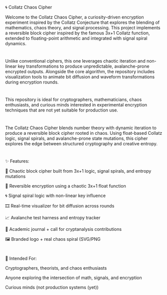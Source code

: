 🌀 Collatz Chaos Cipher

Welcome to the Collatz Chaos Cipher, a curiosity-driven encryption experiment inspired by the Collatz Conjecture that explores the blending of mathematics, chaos theory, and signal processing. This project implements a reversible block cipher inspired by the famous 3x+1 Collatz function, extended to floating-point arithmetic and integrated with signal spiral dynamics.
#
Unlike conventional ciphers, this one leverages chaotic iteration and non-linear key transformations to produce unpredictable, avalanche-prone encrypted outputs. Alongside the core algorithm, the repository includes visualization tools to animate bit diffusion and waveform transformations during encryption rounds.
#
This repository is ideal for cryptographers, mathematicians, chaos enthusiasts, and curious minds interested in experimental encryption techniques that are not yet suitable for production use.
#
The Collatz Chaos Cipher blends number theory with dynamic iteration to produce a reversible block cipher rooted in chaos. Using float-based Collatz logic, signal spirals, and avalanche-prone state mutations, this cipher explores the edge between structured cryptography and creative entropy.
#
#
✨ Features:

🔐 Chaotic block cipher built from 3x+1 logic, signal spirals, and entropy mutations

🔄 Reversible encryption using a chaotic 3x+1 float function

🌀 Signal spiral logic with non-linear key influence

🎞️ Real-time visualizer for bit diffusion across rounds

📈 Avalanche test harness and entropy tracker

🧠 Academic journal + call for cryptanalysis contributions

🖼️ Branded logo + real chaos spiral (SVG/PNG
#
#
🔬 Intended For:

Cryptographers, theorists, and chaos enthusiasts

Anyone exploring the intersection of math, signals, and encryption

Curious minds (not production systems (yet))
#
#
